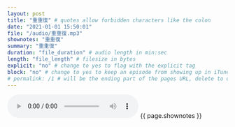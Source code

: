 ```yaml
---
layout: post
title: "重重復" # quotes allow forbidden characters like the colon
date: "2021-01-01 15:50:01"
file: "/audio/重重復.mp3"
shownotes: "重重復"
summary: "重重復"
duration: "file_duration" # audio length in min:sec
length: "file_length" # filesize in bytes
explicit: "no" # change to yes to flag with the explicit tag
block: "no" # change to yes to keep an episode from showing up in iTunes
# permalink: /1 # will be the ending part of the pages URL, delete to default to the title
---
```


<audio controls>
<source src="{{site.url}}{{site.baseurl}}{{ page.file }}" type="audio/x-mp3">
Your browser does not support the audio element.
</audio>
{{ page.shownotes }}
